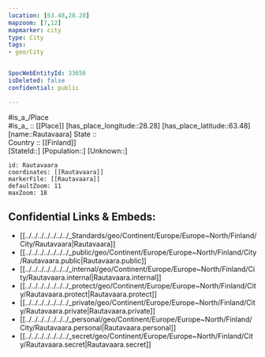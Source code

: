 ```yaml
---
location: [63.48,28.28] 
mapzoom: [7,12] 
mapmarker: city 
type: City
tags:
- geo/City


SpocWebEntityId: 33656
isDeleted: false
confidential: public

---
```

#is_a_/Place  
#is_a_ :: [[Place]] 
[has_place_longitude::28.28] 
[has_place_latitude::63.48] 
[name::Rautavaara] 
State ::  
Country :: [[Finland]]  
[StateId::] 
[Population::] 
[Unknown::] 


```leaflet
id: Rautavaara
coordinates: [[Rautavaara]] 
markerFile: [[Rautavaara]] 
defaultZoom: 11 
maxZoom: 18
```


## Confidential Links & Embeds: 
- [[../../../../../../../_Standards/geo/Continent/Europe/Europe~North/Finland/City/Rautavaara|Rautavaara]] 
- [[../../../../../../../_public/geo/Continent/Europe/Europe~North/Finland/City/Rautavaara.public|Rautavaara.public]] 
- [[../../../../../../../_internal/geo/Continent/Europe/Europe~North/Finland/City/Rautavaara.internal|Rautavaara.internal]] 
- [[../../../../../../../_protect/geo/Continent/Europe/Europe~North/Finland/City/Rautavaara.protect|Rautavaara.protect]] 
- [[../../../../../../../_private/geo/Continent/Europe/Europe~North/Finland/City/Rautavaara.private|Rautavaara.private]] 
- [[../../../../../../../_personal/geo/Continent/Europe/Europe~North/Finland/City/Rautavaara.personal|Rautavaara.personal]] 
- [[../../../../../../../_secret/geo/Continent/Europe/Europe~North/Finland/City/Rautavaara.secret|Rautavaara.secret]] 
